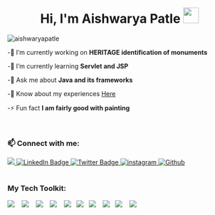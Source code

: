 <h1 align="center">Hi, I'm Aishwarya Patle <img src="https://media.giphy.com/media/hvRJCLFzcasrR4ia7z/giphy.gif" width="35"></h1>
<p align="left"> <img src="https://komarev.com/ghpvc/?username=aishwaryapatle&label=Profile%20views&color=0e75b6&style=flat" alt="aishwaryapatle" /> </p>

-🔭 I’m currently working on **HERITAGE identification of monuments**

-🌱 I’m currently learning **Servlet and JSP**

<!-- -👯 I’m looking to collaborate on **Web based Open Source Project** -->

-💬 Ask me about **Java and its frameworks**

-📄 Know about my experiences [Here](https://drive.google.com/file/d/1Bw0z5uSxM1k4uSIN_h09ZxI7gJY9D1ss/view?usp=share_link)

-⚡ Fun fact **I am fairly good with painting**

<br/>
<h3 align="left">📫 Connect with me:<!---on---></h3>

<div id="badges">
  <a href="mailto:aishwaryapatle22@gmail.com">
    <img src="https://img.shields.io/badge/Gmail-red.svg?&style=for-the-badge&logo=gmail&logoColor=white"/>
  </a>
  <a target="_blank" href="your-linkedin-URL">
    <img src="https://img.shields.io/badge/LinkedIn-blue?style=for-the-badge&logo=linkedin&logoColor=white" alt="LinkedIn Badge"/>
  </a>
<!--   <a target="_blank" href="your-youtube-URL">
    <img src="https://img.shields.io/badge/YouTube-red?style=for-the-badge&logo=youtube&logoColor=white" alt="Youtube Badge"/>
  </a> -->
  <a target="_blank" href="your-twitter-URL">
    <img src="https://img.shields.io/badge/Twitter-%231DA1F2?style=for-the-badge&logo=twitter&logoColor=white" alt="Twitter Badge"/>
  </a>
  <a target="_blank" href="#" rel="nofollow">
    <img src="https://camo.githubusercontent.com/acaa286597b43c96dc02b69b90de15a65c52063e31835b763a061cc815f64bac/68747470733a2f2f696d672e736869656c64732e696f2f62616467652f2d496e7374616772616d2d2532334534343035463f7374796c653d666f722d7468652d6261646765266c6f676f3d696e7374616772616d266c6f676f436f6c6f723d7768697465" alt="instagram" data-canonical-src="https://img.shields.io/badge/-Instagram-%23E4405F?style=for-the-badge&amp;logo=instagram&amp;logoColor=white" style="max-width: 100%;">
  </a>
  <!---https://discord.gg/ayushhk_/--->
<!--   <a target="_blank" href="#" rel="nofollow">
    <img src="https://camo.githubusercontent.com/3f990cfefb64f13d28397fe586c3aa38a81fde585de479205d63c79363ebe07a/68747470733a2f2f696d672e736869656c64732e696f2f62616467652f446973636f72642d3732383944413f7374796c653d666f722d7468652d6261646765266c6f676f3d646973636f7264266c6f676f436f6c6f723d7768697465" data-canonical-src="https://img.shields.io/badge/Discord-7289DA?style=for-the-badge&amp;logo=discord&amp;logoColor=white" style="max-width: 100%;">
  </a> -->
   <a href="#" target="_blank">
     <img alt="Github" src="https://img.shields.io/badge/GitHub-%2312100E.svg?&style=for-the-badge&logo=Github&logoColor=white"/>
  </a> 
</div>

<br/>
<h3 align="left"><!---Languages and Tools--->My Tech Toolkit:</h3>
<p align="left">
  <img src=https://img.shields.io/badge/C-2980b9?style=for-the-badge&logo=c&logoColor=white/>&nbsp;&nbsp;&nbsp;
  <img src=https://img.shields.io/badge/C%2B%2B-00599C?style=for-the-badge&logo=c%2B%2B&logoColor=white/>&nbsp;&nbsp;&nbsp;
  <img src=https://img.shields.io/badge/Java-43b02a?style=for-the-badge&logo=java&logoColor=white/>&nbsp;&nbsp;&nbsp;
  <img src="https://img.shields.io/badge/HTML5-14354C?style=for-the-badge&logo=Html5&logoColor=white" />&nbsp;&nbsp;&nbsp;
  <img src="https://img.shields.io/badge/CSS3-39457E?style=for-the-badge&logo=CSS3&logoColor=white" />&nbsp;&nbsp;
  <img src="https://img.shields.io/badge/Bootstrap-D24939?style=for-the-badge&logo=Bootstrap&logoColor=white"/>&nbsp;&nbsp;
  <img src="https://img.shields.io/badge/Javascript-ED8B00?style=for-the-badge&logo=javascript&logoColor=white" />&nbsp;&nbsp;&nbsp;
  <img src="https://img.shields.io/badge/MySQL-0078d7?style=for-the-badge&logo=mysql&logoColor=white"/>&nbsp;&nbsp;
  <img src="https://img.shields.io/badge/PHP-FF6C37?style=for-the-badge&logo=PHP&logoColor=white"/>&nbsp;&nbsp;&nbsp;
  <img src="https://img.shields.io/badge/Git-F05032?style=for-the-badge&logo=git&logoColor=white"/>&nbsp;&nbsp;
</p>

